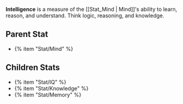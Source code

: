 **Intelligence** is a measure of the [[Stat_Mind | Mind]]'s ability to learn, reason, and understand. Think logic, reasoning, and knowledge.

## Parent Stat

* {% item "Stat/Mind" %}

## Children Stats

* {% item "Stat/IQ" %}
* {% item "Stat/Knowledge" %}
* {% item "Stat/Memory" %}
